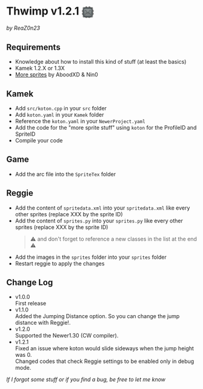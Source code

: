 # Thwimp v1.2.1 <img src="https://github.com/wakanameko/NSMBW-Custom-Sprites/blob/main/CustomSprites/Thwimp/Reggie/sprites/Koton_0.png" width="32" align="center" />
*by ReaZ0n23*


## Requirements
- Knowledge about how to install this kind of stuff (at least the basics)
- Kamek 1.2.X or 1.3X
- [More sprites](https://github.com/Synell/NSMBW-Custom-Sprites/releases/tag/MoreSprites) by AboodXD & Nin0


## Kamek
- Add `src/koton.cpp` in your `src` folder
- Add `koton.yaml` in your `Kamek` folder
- Reference the `koton.yaml` in your `NewerProject.yaml`
- Add the code for the "more sprite stuff" using `koton` for the ProfileID and SpriteID
- Compile your code


## Game
- Add the arc file into the `SpriteTex` folder


## Reggie
- Add the content of `spritedata.xml` into your `spritedata.xml` like every other sprites (replace XXX by the sprite ID)
- Add the content of `sprites.py` into your `sprites.py` like every other sprites (replace XXX by the sprite ID)
	> ⚠️ and don't forget to reference a new classes in the list at the end ⚠️
- Add the images in the `sprites` folder into your `sprites` folder
- Restart reggie to apply the changes


## Change Log
 - v1.0.0  
   First release
 - v1.1.0  
   Added the Jumping Distance option. So you can change the jump distance with Reggie!.
 - v1.2.0  
   Supported the Newer1.30 (CW compiler).
 - v1.2.1  
   Fixed an issue where koton would slide sideways when the jump height was 0.  
   Changed codes that check Reggie settings to be enabled only in debug mode.  
  
  
*If I forgot some stuff or if you find a bug, be free to let me know*
